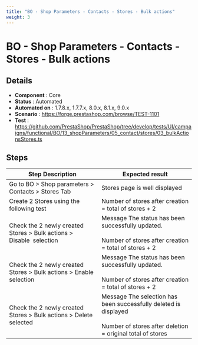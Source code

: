 ```yaml
---
title: "BO - Shop Parameters - Contacts - Stores - Bulk actions"
weight: 3
---
```


# BO - Shop Parameters - Contacts - Stores - Bulk actions
## Details
* **Component** : Core
* **Status** : Automated
* **Automated on** : 1.7.8.x, 1.7.7.x, 8.0.x, 8.1.x, 9.0.x
* **Scenario** : https://forge.prestashop.com/browse/TEST-1101
* **Test** : https://github.com/PrestaShop/PrestaShop/tree/develop/tests/UI/campaigns/functional/BO/13_shopParameters/05_contact/stores/03_bulkActionsStores.ts

## Steps
| Step Description | Expected result |
| ----- | ----- |
| Go to BO > Shop parameters > Contacts > Stores Tab | Stores page is well displayed |
| Create 2 Stores using the following test | Number of stores after creation = total of stores + 2 |
| Check the 2 newly created Stores > Bulk actions > Disable  selection | Message The status has been successfully updated.<br><br>Number of stores after creation = total of stores + 2 |
| Check the 2 newly created Stores > Bulk actions > Enable  selection | Message The status has been successfully updated.<br><br>Number of stores after creation = total of stores + 2 |
| Check the 2 newly created Stores > Bulk actions > Delete  selected | Message The selection has been successfully deleted is displayed<br><br>Number of stores after deletion = original total of stores |

